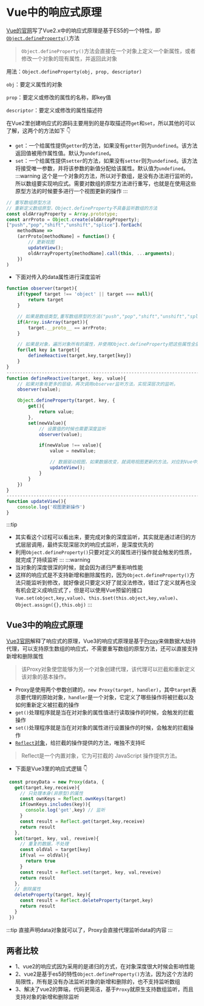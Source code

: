 # Vue中的响应式原理

[Vue的官网](https://cn.vuejs.org/v2/guide/reactivity.html)写了Vue2.x中的响应式原理是基于ES5的一个特性，即[`Object.defineProperty()`](https://developer.mozilla.org/zh-CN/docs/Web/JavaScript/Reference/Global_Objects/Object/defineProperty)方法

> `Object.defineProperty()`方法会直接在一个对象上定义一个新属性，或者修改一个对象的现有属性，并返回此对象

用法：`Object.defineProperty(obj, prop, descriptor)`

`obj`：要定义属性的对象

`prop`：要定义或修改的属性的名称，即key值

`descriptor`：要定义或修改的属性描述符

在Vue2里创建响应式的源码主要用到的是存取描述符`get`和`set`，所以其他的可以了解，这两个的方法如下 :point_down:

- `get`：一个给属性提供`getter`的方法，如果没有`getter`则为`undefined`。该方法返回值被用作属性值。默认为`undefined`。
- `set`：一个给属性提供`setter`的方法，如果没有`setter`则为`undefined`。该方法将接受唯一参数，并将该参数的新值分配给该属性。默认值为`undefined`。
:::warning
这个是一个对象的方法，所以对于数组，是没有办法进行监听的，所以数组要实现响应式。需要对数组的原型方法进行重写，也就是在使用这些原型方法的时候要多进行一个视图更新的操作
:::
```js
// 重写数组原型方法
// 重新定义数组原型，Object.defineProperty不具备监听数组的方法
const oldArrayProperty = Array.prototype;
const arrProto = Object.create(oldArrayProperty);
["push","pop","shift","unshift","splice"].forEach(
    methodName => 
    (arrProto[methodName] = function() {
        // 更新视图
        updateView();
        oldArrayProperty[methodName].call(this, ...arguments);
    })
)
```
- 下面对传入的data属性进行深度监听
```js
function observer(target){
    if(typeof target !== 'object' || target === null){
        return target
    }

    // 如果是数组类型,重写数组原型的方法("push","pop","shift","unshift","splice")
    if(Array.isArray(target)){
        target.__proto__ == arrProto;
    }

    // 如果是对象，遍历对象所有的属性，并使用Object.defineProperty把这些属性全部转为getter/setter
    for(let key in target){
        defineReactive(target,key,target[key])
    }
}
----------------------------------------------------------------------------------------------
function defineReactive(target, key, value){
    // 如果对象有更多的层级，再次调用observer监听方法，实现深层次的监听。
    observer(value);

    Object.defineProperty(target, key, {
        get(){
            return value;
        },
        set(newValue){
            // 设置值的时候也需要深度监听
            observer(value);

            if(newValue !== value){
                value = newValue;

                // 数据驱动视图，如果数据改变，就调用视图更新的方法。对应到Vue中是执行VDOM
                updateView();
            }
        }
    })
}
----------------------------------------------------------------------------------------------
function updateView(){
    console.log('视图更新操作')
}
```
:::tip
- 其实看这个过程可以看出来，要完成对象的深度监听，其实就是通过递归的方式层层调用，最终实现深层次的响应式监听，是深度优先的
- 利用`Object.defineProperty()`只要对定义的属性进行操作就会触发的性质，就完成了持续监听
:::
:::warning
- 当对象的深度很深的时候，就会因为递归严重影响性能
- 这样的响应式是不支持新增和删除属性的，因为`Object.defineProperty()`方法只能监听到修改，就好像说只要定义好了就没法修改，错过了定义就再也没有机会定义成响应式了，但是可以使用Vue预留的接口`Vue.set(object,key,value)`、`this.$set(this.object,key,value)`、`Object.assign({},this.obj)`
:::
## Vue3中的响应式原理
[Vue3官网](https://vue3js.cn/docs/zh/guide/reactivity.html#%E4%BB%80%E4%B9%88%E6%98%AF%E5%93%8D%E5%BA%94%E6%80%A7)解释了响应式的原理，Vue3的响应式原理是基于[Proxy](https://developer.mozilla.org/en-US/docs/Web/JavaScript/Reference/Global_Objects/Proxy)来做数据大劫持代理，可以支持原生数组的响应式，不需要重写数组的原型方法，还可以直接支持新增和删除属性
> 该Proxy对象使您能够为另一个对象创建代理，该代理可以拦截和重新定义该对象的基本操作。
- Proxy是使用两个参数创建的，`new Proxy(target, handler)`，其中`target`表示要代理的原始对象，`handler`是一个对象，它定义了哪些操作将被拦截以及如何重新定义被拦截的操作
- `get()`处理程序就是当在对对象的属性值进行读取操作的时候，会触发的拦截操作
- `set()`处理程序就是当在对对象的属性进行设置操作的时候，会触发的拦截操作
- [`Reflect`对象](https://developer.mozilla.org/en-US/docs/Web/JavaScript/Reference/Global_Objects/Reflect)，给拦截的操作提供的方法，唯独不支持IE
> Reflect是一个内置对象，它为可拦截的 JavaScript 操作提供方法。
- 下面是Vue3里的响应式逻辑 :point_down:
```js
 const proxyData = new Proxy(data, {
   get(target,key,receive){ 
     // 只处理本身(非原型)的属性
     const ownKeys = Reflect.ownKeys(target)
     if(ownKeys.includes(key)){
       console.log('get',key) // 监听
     }
     const result = Reflect.get(target,key,receive)
     return result
   },
   set(target, key, val, reveive){
     // 重复的数据，不处理
     const oldVal = target[key]
     if(val == oldVal){
       return true
     }
     const result = Reflect.set(target, key, val,reveive)
     return result
   },
   // 删除属性
   deleteProperty(target, key){
     const result = Reflect.deleteProperty(target,key)
     return result
   }
 })
```
:::tip
直接声明data对象就可以了，Proxy会直接代理监听data的内容
:::
## 两者比较
- 1、vue2的响应式因为采用的是递归的方式，在对象深度很大时候会影响性能
- 2、vue2是基于es5的特性`Object.defineProperty()`方法，因为这个方法的局限性，所有是没有办法监听对象的新增和删除的，也不支持监听数组
- 3、解决了vue2的弊端，代码更简洁，基于`Proxy`就原生支持数组监听，而且支持对象的新增和删除监听